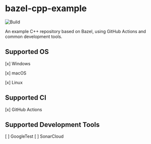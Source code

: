 # bazel-cpp-example

![Build](https://github.com/KevinAo22/bazel-cpp-example/actions/workflows/build.yml/badge.svg)

An example C++ repository based on Bazel, using GitHub Actions and common development tools.

## Supported OS

[x] Windows

[x] macOS

[x] Linux

## Supported CI

[x] GitHub Actions

## Supported Development Tools

[ ] GoogleTest
[ ] SonarCloud
